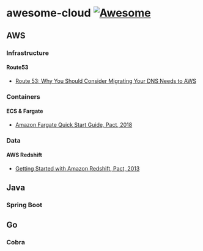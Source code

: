 # awesome-cloud [![Awesome](https://cdn.rawgit.com/sindresorhus/awesome/d7305f38d29fed78fa85652e3a63e154dd8e8829/media/badge.svg)](https://github.com/sindresorhus/awesome)

## AWS

### Infrastructure

#### Route53

- [Route 53: Why You Should Consider Migrating Your DNS Needs to AWS](https://cloudacademy.com/blog/route53-dns-migration/)

### Containers

#### ECS & Fargate

- [Amazon Fargate Quick Start Guide, Pact, 2018](https://www.amazon.com/Amazon-Fargate-Quick-Start-Guide-ebook/dp/B07FY8VFGL)

### Data

#### AWS Redshift

- [Getting Started with Amazon Redshift, Pact, 2013](https://www.packtpub.com/big-data-and-business-intelligence/getting-started-amazon-redshift)

## Java

### Spring Boot

## Go

### Cobra
